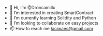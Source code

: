 - 👋 Hi, I’m @Droncamillo
- 👀 I’m interested in creating SmartContract
- 🌱 I’m currently learning Solidity and Python
- 💞️ I’m looking to collaborate on easy projects
- 📫 How to reach me kicimaes@gmail.com

<!---
Droncamillo/Droncamillo is a ✨ special ✨ repository because its `README.md` (this file) appears on your GitHub profile.
You can click the Preview link to take a look at your changes.
--->

